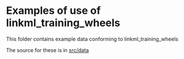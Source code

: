 # Examples of use of linkml_training_wheels

This folder contains example data conforming to linkml_training_wheels

The source for these is in [src/data](../src/data/examples)